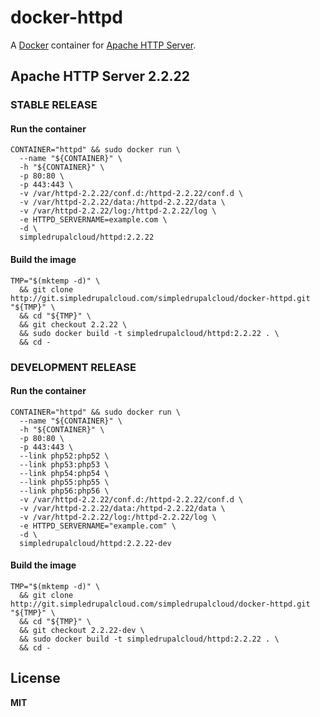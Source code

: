 # docker-httpd

A [Docker](https://docker.com/) container for [Apache HTTP Server](http://httpd.apache.org/).

## Apache HTTP Server 2.2.22

### STABLE RELEASE

#### Run the container

    CONTAINER="httpd" && sudo docker run \
      --name "${CONTAINER}" \
      -h "${CONTAINER}" \
      -p 80:80 \
      -p 443:443 \
      -v /var/httpd-2.2.22/conf.d:/httpd-2.2.22/conf.d \
      -v /var/httpd-2.2.22/data:/httpd-2.2.22/data \
      -v /var/httpd-2.2.22/log:/httpd-2.2.22/log \
      -e HTTPD_SERVERNAME=example.com \
      -d \
      simpledrupalcloud/httpd:2.2.22

#### Build the image

    TMP="$(mktemp -d)" \
      && git clone http://git.simpledrupalcloud.com/simpledrupalcloud/docker-httpd.git "${TMP}" \
      && cd "${TMP}" \
      && git checkout 2.2.22 \
      && sudo docker build -t simpledrupalcloud/httpd:2.2.22 . \
      && cd -

### DEVELOPMENT RELEASE

#### Run the container

    CONTAINER="httpd" && sudo docker run \
      --name "${CONTAINER}" \
      -h "${CONTAINER}" \
      -p 80:80 \
      -p 443:443 \
      --link php52:php52 \
      --link php53:php53 \
      --link php54:php54 \
      --link php55:php55 \
      --link php56:php56 \
      -v /var/httpd-2.2.22/conf.d:/httpd-2.2.22/conf.d \
      -v /var/httpd-2.2.22/data:/httpd-2.2.22/data \
      -v /var/httpd-2.2.22/log:/httpd-2.2.22/log \
      -e HTTPD_SERVERNAME="example.com" \
      -d \
      simpledrupalcloud/httpd:2.2.22-dev

#### Build the image

    TMP="$(mktemp -d)" \
      && git clone http://git.simpledrupalcloud.com/simpledrupalcloud/docker-httpd.git "${TMP}" \
      && cd "${TMP}" \
      && git checkout 2.2.22-dev \
      && sudo docker build -t simpledrupalcloud/httpd:2.2.22 . \
      && cd -

## License

**MIT**
